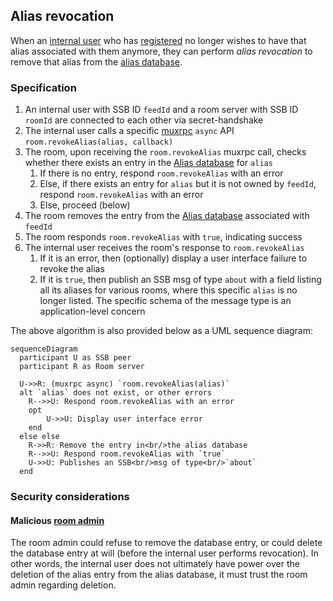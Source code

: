 <!--
SPDX-FileCopyrightText: 2021 Andre 'Staltz' Medeiros

SPDX-License-Identifier: CC-BY-4.0
-->

## Alias revocation

When an [internal user](../Stakeholders/Internal%20user.md) who has [registered](Registration.md) no longer wishes to have that alias associated with them anymore, they can perform *alias revocation* to remove that alias from the [alias database](Alias%20database.md).

### Specification

1. An internal user with SSB ID `feedId` and a room server with SSB ID `roomId` are connected to each other via secret-handshake
1. The internal user calls a specific [muxrpc](https://github.com/ssb-js/muxrpc/) `async` API `room.revokeAlias(alias, callback)`
1. The room, upon receiving the `room.revokeAlias` muxrpc call, checks whether there exists an entry in the [Alias database](Alias%20database.md) for `alias`
    1. If there is no entry, respond `room.revokeAlias` with an error
    1. Else, if there exists an entry for `alias` but it is not owned by `feedId`, respond `room.revokeAlias` with an error
    1. Else, proceed (below)
1. The room removes the entry from the [Alias database](Alias%20database.md) associated with `feedId`
1. The room responds `room.revokeAlias` with `true`, indicating success
1. The internal user receives the room's response to `room.revokeAlias`
    1. If it is an error, then (optionally) display a user interface failure to revoke the alias
    1. If it is `true`, then publish an SSB msg of type `about` with a field listing all its aliases for various rooms, where this specific `alias` is no longer listed. The specific schema of the message type is an application-level concern

The above algorithm is also provided below as a UML sequence diagram:

```mermaid
sequenceDiagram
  participant U as SSB peer
  participant R as Room server

  U->>R: (muxrpc async) `room.revokeAlias(alias)`
  alt `alias` does not exist, or other errors
    R-->>U: Respond room.revokeAlias with an error
    opt
        U->>U: Display user interface error
    end
  else else
    R->>R: Remove the entry in<br/>the alias database
    R-->>U: Respond room.revokeAlias with `true`
    U->>U: Publishes an SSB<br/>msg of type<br/>`about`
  end
```

### Security considerations

#### Malicious [room admin](../Stakeholders/Room%20admin.md)

The room admin could refuse to remove the database entry, or could delete the database entry at will (before the internal user performs revocation). In other words, the internal user does not ultimately have power over the deletion of the alias entry from the alias database, it must trust the room admin regarding deletion.